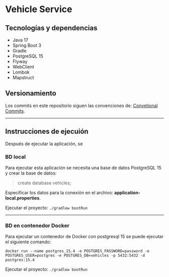 # Vehicle Service
## Tecnologías y dependencias
* Java 17
* Spring Boot 3
* Gradle
* PostgreSQL 15
* Flyway
* WebClient
* Lombok
* Mapstruct
## Versionamiento
Los commits en este repositorio siguen las convenciones de: [Convetional Commits](https://www.conventionalcommits.org/en/v1.0.0/).
___
## Instrucciones de ejecuión
Después de ejecutar la aplicación, se 

### BD local
Para ejecutar esta aplicación se necesita una base de datos PostgreSQL 15 y crear la base de datos: 
> create database vehicles;

Especificar los datos para la conexión en el archivo: **application-local.properties**.

Ejecutar el proyecto: `./gradlew bootRun`

---
### BD en contenedor Docker
Para ejecutar un contenedor de Docker con postgresql 15 se puede ejecutar el siguiente comando:

`docker run --name postgres_15.4 -e POSTGRES_PASSWORD=password -e POSTGRES_USER=postgres -e POSTGRES_DB=vehicles -p 5432:5432 -d postgres:15.4`

Ejecutar el proyecto: `./gradlew bootRun`
